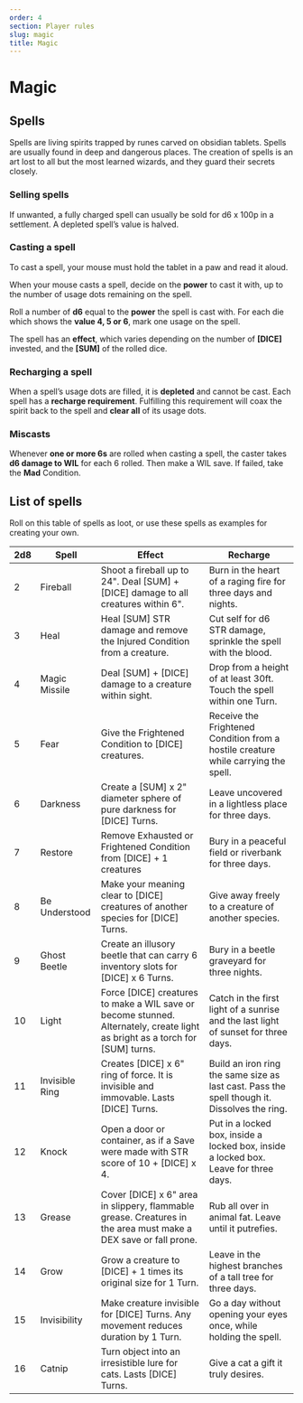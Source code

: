 ```yaml
---
order: 4
section: Player rules
slug: magic
title: Magic
---
```


# Magic

## Spells

Spells are living spirits trapped by runes carved on obsidian tablets. Spells are usually found in deep and dangerous places. The creation of spells is an art lost to all but the most learned wizards, and they guard their secrets closely.

### Selling spells

If unwanted, a fully charged spell can usually be sold for d6 x 100p in a settlement. A depleted spell’s value is halved.

### Casting a spell

To cast a spell, your mouse must hold the tablet in a paw and read it aloud.

When your mouse casts a spell, decide on the **power** to cast it with, up to the number of usage dots remaining on the spell.

Roll a number of **d6** equal to the **power** the spell is cast with. For each die which shows the **value 4, 5 or 6**, mark one usage on the spell.

The spell has an **effect**, which varies depending on the number of **[DICE]** invested, and the **[SUM]** of the rolled dice.

### Recharging a spell

When a spell’s usage dots are filled, it is **depleted** and cannot be cast. Each spell has a **recharge requirement**. Fulfilling this requirement will coax the spirit back to the spell and **clear all** of its usage dots.

### Miscasts

Whenever **one or more 6s** are rolled when casting a spell, the caster takes **d6 damage to WIL** for each 6 rolled. Then make a WIL save. If failed, take the **Mad** Condition.

## List of spells

Roll on this table of spells as loot, or use these spells as examples for creating your own.

|   2d8  |   Spell           |   Effect                                                                                                                        |   Recharge                                                                                      |
|--------|-------------------|---------------------------------------------------------------------------------------------------------------------------------|-------------------------------------------------------------------------------------------------|
|   2    |   Fireball        |   Shoot a fireball up to 24". Deal [SUM] + [DICE] damage to all creatures within 6".                                            |   Burn in the heart of a raging fire for three days and nights.                                 |
|   3    |   Heal            |   Heal [SUM] STR damage and remove the Injured Condition from a creature.                                                       |   Cut self for d6 STR damage, sprinkle the spell with the blood.                                |
|   4    |   Magic Missile   |   Deal [SUM] + [DICE] damage to a creature within sight.                                                                        |   Drop from a height of at least 30ft.  Touch the spell within one Turn.                        |
|   5    |   Fear            |   Give the Frightened Condition to [DICE] creatures.                                                                            |   Receive the Frightened Condition from a hostile creature while carrying the spell.            |
|   6    |   Darkness        |   Create a [SUM] x 2" diameter sphere of pure darkness for [DICE] Turns.                                                        |   Leave uncovered in a lightless place for three days.                                          |
|   7    |   Restore         |   Remove Exhausted or Frightened Condition from [DICE] + 1 creatures                                                            |   Bury in a peaceful field or riverbank for three days.                                         |
|   8    |   Be Understood   |   Make your meaning clear to [DICE] creatures of another species for [DICE] Turns.                                              |   Give away freely to a creature of another species.                                            |
|   9    |   Ghost Beetle    |   Create an illusory beetle that can carry 6 inventory slots for [DICE] x 6 Turns.                                              |   Bury in a beetle graveyard for three nights.                                                  |
|   10   |   Light           |   Force [DICE] creatures to make a WIL save or become stunned. Alternately, create light as bright as a torch for [SUM] turns.  |   Catch in the first light of a sunrise and the last light of sunset for three days.            |
|   11   |   Invisible Ring  |   Creates [DICE] x 6" ring of force. It is invisible and immovable. Lasts [DICE] Turns.                                         |   Build an iron ring the same size as last cast. Pass the spell though it. Dissolves the ring.  |
|   12   |   Knock           |   Open a door or container, as if a Save were made with STR score of 10 + [DICE] x 4.                                           |   Put in a locked box, inside a locked box, inside a locked box. Leave for three days.          |
|   13   |   Grease          |   Cover [DICE] x 6" area in slippery, flammable grease. Creatures in the area must make a DEX save or fall prone.               |   Rub all over in animal fat. Leave until it putrefies.                                         |
|   14   |   Grow            |   Grow a creature to [DICE] + 1 times its original size for 1 Turn.                                                             |   Leave in the highest branches of a tall tree for three days.                                  |
|   15   |   Invisibility    |   Make creature invisible for [DICE] Turns. Any movement reduces duration by 1 Turn.                                            |   Go a day without opening your eyes once, while holding the spell.                             |
|   16   |   Catnip          |   Turn object into an irresistible lure for cats. Lasts [DICE] Turns.                                                           |   Give a cat a gift it truly desires.    |
